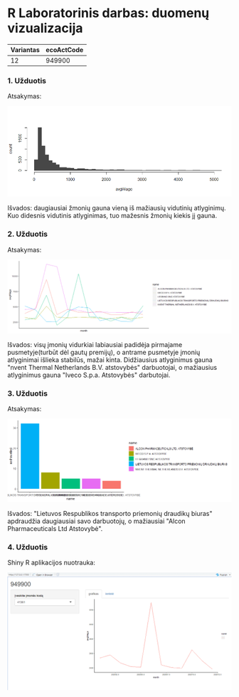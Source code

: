 # R Laboratorinis darbas: duomenų vizualizacija

| Variantas | ecoActCode |
|------------- | ------------- |
|12   | 949900 |

### 1. Užduotis

Atsakymas:

![histograma](img/1uzduotis.png)

Išvados: daugiausiai žmonių gauna vieną iš mažiausių vidutinių atlyginimų. Kuo didesnis vidutinis atlyginimas, tuo mažesnis žmonių kiekis jį gauna.

### 2. Užduotis

Atsakymas:

![atlyginimai](img/2uzduotis.png)

Išvados: visų įmonių vidurkiai labiausiai padidėja pirmajame pusmetyje(turbūt dėl gautų premijų), o antrame pusmetyje įmonių atlyginimai išlieka stabilūs, mažai kinta. Didžiausius atlyginimus gauna "nvent Thermal Netherlands B.V. atstovybės" darbuotojai, o mažiausius atlyginimus gauna "Iveco S.p.a. Atstovybės" darbutojai. 


### 3. Užduotis

Atsakymas:

![apdraustieji](img/3uzduotis.png)

Išvados: "Lietuvos Respublikos transporto priemonių draudikų biuras" apdraudžia daugiausiai savo darbuotojų, o mažiausiai "Alcon Pharmaceuticals Ltd Atstovybė".


### 4. Užduotis

Shiny R aplikacijos nuotrauka:

![shiny app](img/shiny.png)
